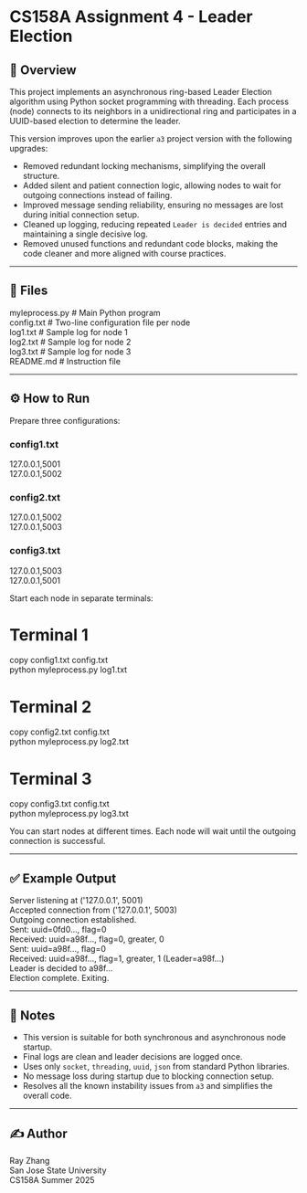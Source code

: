 # CS158A Assignment 4 - Leader Election

## 📌 Overview

This project implements an asynchronous ring-based Leader Election algorithm using Python socket programming with threading. Each process (node) connects to its neighbors in a unidirectional ring and participates in a UUID-based election to determine the leader.

This version improves upon the earlier `a3` project version with the following upgrades:
- Removed redundant locking mechanisms, simplifying the overall structure.
- Added silent and patient connection logic, allowing nodes to wait for outgoing connections instead of failing.
- Improved message sending reliability, ensuring no messages are lost during initial connection setup.
- Cleaned up logging, reducing repeated `Leader is decided` entries and maintaining a single decisive log.
- Removed unused functions and redundant code blocks, making the code cleaner and more aligned with course practices.

---

## 📂 Files

myleprocess.py       # Main Python program  
config.txt           # Two-line configuration file per node  
log1.txt             # Sample log for node 1  
log2.txt             # Sample log for node 2  
log3.txt             # Sample log for node 3  
README.md            # Instruction file

---

## ⚙️ How to Run

Prepare three configurations:

### config1.txt
127.0.0.1,5001  
127.0.0.1,5002

### config2.txt
127.0.0.1,5002  
127.0.0.1,5003

### config3.txt
127.0.0.1,5003  
127.0.0.1,5001

Start each node in separate terminals:

# Terminal 1
copy config1.txt config.txt  
python myleprocess.py log1.txt

# Terminal 2
copy config2.txt config.txt  
python myleprocess.py log2.txt

# Terminal 3
copy config3.txt config.txt  
python myleprocess.py log3.txt

You can start nodes at different times. Each node will wait until the outgoing connection is successful.

---

## ✅ Example Output

Server listening at ('127.0.0.1', 5001)  
Accepted connection from ('127.0.0.1', 5003)  
Outgoing connection established.  
Sent: uuid=0fd0..., flag=0  
Received: uuid=a98f..., flag=0, greater, 0  
Sent: uuid=a98f..., flag=0  
Received: uuid=a98f..., flag=1, greater, 1 (Leader=a98f...)  
Leader is decided to a98f...  
Election complete. Exiting.

---

## 📌 Notes

- This version is suitable for both synchronous and asynchronous node startup.
- Final logs are clean and leader decisions are logged once.
- Uses only `socket`, `threading`, `uuid`, `json` from standard Python libraries.
- No message loss during startup due to blocking connection setup.
- Resolves all the known instability issues from `a3` and simplifies the overall code.

---

## ✍️ Author

Ray Zhang  
San Jose State University  
CS158A Summer 2025
